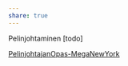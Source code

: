 ```yaml
---
share: true
---
```

Pelinjohtaminen [todo]


[PelinjohtajanOpas-MegaNewYork](PelinjohtajanOpas-MegaNewYork.md)